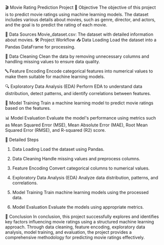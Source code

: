 🎬 Movie Rating Prediction Project
🎯 Objective
The objective of this project is to predict movie ratings using machine learning models. The dataset includes various details about movies, such as genre, director, and actors, and the goal is to predict the rating of each movie.

📂 Data Sources
Movie_dataset.csv: The dataset with detailed information about movies.
🛠️ Project Workflow
📥 Data Loading
Load the dataset into a Pandas DataFrame for processing.

🧹 Data Cleaning
Clean the data by removing unnecessary columns and handling missing values to ensure data quality.

🔤 Feature Encoding
Encode categorical features into numerical values to make them suitable for machine learning models.

🔍 Exploratory Data Analysis (EDA)
Perform EDA to understand data distribution, detect patterns, and identify correlations between features.

🚀 Model Training
Train a machine learning model to predict movie ratings based on the features.

📊 Model Evaluation
Evaluate the model's performance using metrics such as Mean Squared Error (MSE), Mean Absolute Error (MAE), Root Mean Squared Error (RMSE), and R-squared (R2) score.

🧩 Detailed Steps
1. Data Loading
Load the dataset using Pandas.

2. Data Cleaning
Handle missing values and preprocess columns.

3. Feature Encoding
Convert categorical columns to numerical values.

4. Exploratory Data Analysis (EDA)
Analyze data distribution, patterns, and correlations.

5. Model Training
Train machine learning models using the processed data.

6. Model Evaluation
Evaluate the models using appropriate metrics.

🎉 Conclusion
In conclusion, this project successfully explores and identifies key factors influencing movie ratings using a structured machine learning approach. Through data cleaning, feature encoding, exploratory data analysis, model training, and evaluation, the project provides a comprehensive methodology for predicting movie ratings effectively.
